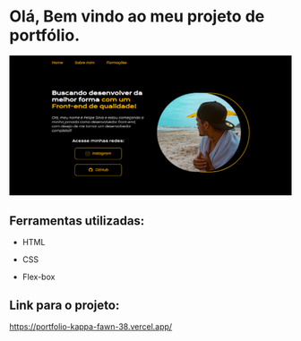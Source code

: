 # Olá, Bem vindo ao meu projeto de portfólio.

![image](./assets/readme.png)

## Ferramentas utilizadas:

* HTML

* CSS

* Flex-box


## Link para o projeto:

https://portfolio-kappa-fawn-38.vercel.app/
